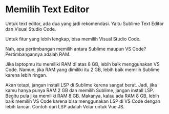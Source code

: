 # Memilih Text Editor

Untuk text editor, ada dua yang jadi rekomendasi. Yaitu Sublime Text Editor dan Visual Studio Code.

Untuk fitur yang lebih lengkap, bisa memilih Visual Studio Code. 

Nah, apa pertimbangan memilih antara Sublime maupun VS Code? Pertimbangannya adalah RAM.

Jika laptopmu itu memiliki RAM di atas 8 GB, lebih baik menggunakan VS Code. Namun, jika RAM yang dimiliki itu 2 GB, lebih baik memilih Sublime karena lebih ringan.

Akan tetapi, jangan install LSP di Sublime karena sangat berat. Jadi, jika kamu hanya punya RAM 2 GB dan memilih Sublime, jangan install LSP. Begitu pula jika memiliki RAM 8 GB. Makanya, kalau ada RAM 8 GB, lebih baik memilih VS Code karena bisa menggunakan LSP di VS Code dengan lebih lancar. Contoh dari LSP adalah Volar untuk Vue JS.